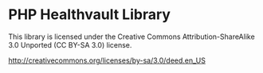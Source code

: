 PHP Healthvault Library
=======================

This library is licensed under the Creative Commons Attribution-ShareAlike 3.0 Unported (CC BY-SA 3.0) license.

http://creativecommons.org/licenses/by-sa/3.0/deed.en_US
